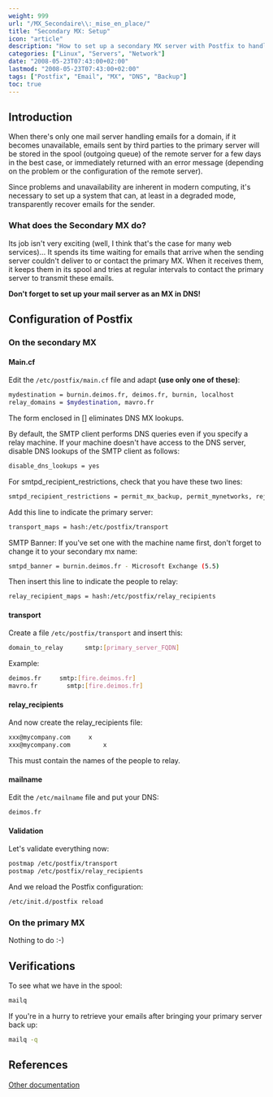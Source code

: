 ```yaml
---
weight: 999
url: "/MX_Secondaire\\:_mise_en_place/"
title: "Secondary MX: Setup"
icon: "article"
description: "How to set up a secondary MX server with Postfix to handle emails during primary server downtime."
categories: ["Linux", "Servers", "Network"]
date: "2008-05-23T07:43:00+02:00"
lastmod: "2008-05-23T07:43:00+02:00"
tags: ["Postfix", "Email", "MX", "DNS", "Backup"]
toc: true
---
```


## Introduction

When there's only one mail server handling emails for a domain, if it becomes unavailable, emails sent by third parties to the primary server will be stored in the spool (outgoing queue) of the remote server for a few days in the best case, or immediately returned with an error message (depending on the problem or the configuration of the remote server).

Since problems and unavailability are inherent in modern computing, it's necessary to set up a system that can, at least in a degraded mode, transparently recover emails for the sender.

### What does the Secondary MX do?

Its job isn't very exciting (well, I think that's the case for many web services)... It spends its time waiting for emails that arrive when the sending server couldn't deliver to or contact the primary MX. When it receives them, it keeps them in its spool and tries at regular intervals to contact the primary server to transmit these emails.

**Don't forget to set up your mail server as an MX in DNS!**

## Configuration of Postfix

### On the secondary MX

#### Main.cf

Edit the `/etc/postfix/main.cf` file and adapt **(use only one of these)**:

```bash
mydestination = burnin.deimos.fr, deimos.fr, burnin, localhost
relay_domains = $mydestination, mavro.fr
```

The form enclosed in [] eliminates DNS MX lookups.

By default, the SMTP client performs DNS queries even if you specify a relay machine. If your machine doesn't have access to the DNS server, disable DNS lookups of the SMTP client as follows:

```bash
disable_dns_lookups = yes
```

For smtpd_recipient_restrictions, check that you have these two lines:

```bash
smtpd_recipient_restrictions = permit_mx_backup, permit_mynetworks, reject_unauth_destination
```

Add this line to indicate the primary server:

```bash
transport_maps = hash:/etc/postfix/transport
```

SMTP Banner: If you've set one with the machine name first, don't forget to change it to your secondary mx name:

```bash
smtpd_banner = burnin.deimos.fr - Microsoft Exchange (5.5)
```

Then insert this line to indicate the people to relay:

```bash
relay_recipient_maps = hash:/etc/postfix/relay_recipients
```

#### transport

Create a file `/etc/postfix/transport` and insert this:

```bash
domain_to_relay      smtp:[primary_server_FQDN]
```

Example:

```bash
deimos.fr     smtp:[fire.deimos.fr]
mavro.fr        smtp:[fire.deimos.fr]
```

#### relay_recipients

And now create the relay_recipients file:

```bash
xxx@mycompany.com     x
xxx@mycompany.com         x
```

This must contain the names of the people to relay.

#### mailname

Edit the `/etc/mailname` file and put your DNS:

```bash
deimos.fr
```

#### Validation

Let's validate everything now:

```bash
postmap /etc/postfix/transport
postmap /etc/postfix/relay_recipients
```

And we reload the Postfix configuration:

```bash
/etc/init.d/postfix reload
```

### On the primary MX

Nothing to do :-)

## Verifications

To see what we have in the spool:

```bash
mailq
```

If you're in a hurry to retrieve your emails after bringing your primary server back up:

```bash
mailq -q
```

## References

[Other documentation](/pdf/postfix_as_a_backup_mx.pdf)